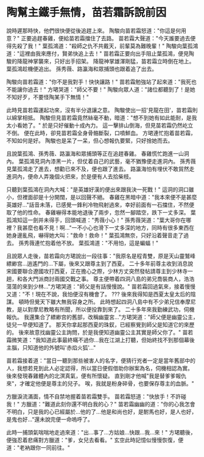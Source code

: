 # 陶幫主鐵手無情，苗若霜訴說前因

說時遲那時快，他們很快便從後追趕上來。 陶駿向苗若霜怒道："你這是何用意？" 正要追趕春雞，便給苗若霜擋住了去路。 苗若霜大聲道："今天誰要過去便得先殺了我！" 葉孤鴻道："殺師之仇不共戴天，前輩莫為難晚輩！" 陶駿向葉孤鴻道："這裡由我來應付，賢弟快追上去！" 苗若霜正要向出手阻止葉孤鴻，便見陶駿的降龍神掌襲來，只好出手招架。 降龍神掌雄渾剛猛，苗若霜立時倒在地上。 葉孤鴻趁機便追出。 孫秀薇、路瀛海和眾捕頭也跟着追了出去。

陶駿向苗若霜道："你不是我對手！快快讓路！" 苗若霜勉強站了起來道："我死也不能讓你過去！" 方珺哭道："師父不要！" 陶駿向眾人道："諸位都聽到了！是她不知好歹，不要怪陶某手下無情！"

此時見苗若霜運起功來，沒有半分退讓之意。 陶駿使出一招'見龍在田'，苗若霜則以綿掌相抵。 陶駿但見苗若霜竟然絲毫不動，暗道："想不到她有如此能耐，是我太小看她了。" 於是只好催動十成內力。 這一擊排山倒海，但見苗若霜仍然屹立不倒。 便在此時，卻見苗若霜全身骨骼斷裂，口噴鮮血。 方珺連忙抱着苗若霜，不知如何是好。 陶駿也是呆了一呆，但心想報仇要緊，只好捨她而去。

且說葉孤鴻、孫秀薇、路瀛海和眾捕頭等正在追趕春雞。 春雞慌忙跑進一山洞內。 葉孤鴻見洞內漆黑一片，但仗着自己的武藝，毫不猶豫便走進洞內。 孫秀薇見葉孤鴻走了進去，想勸已來不及，便也跟了進去。 路瀛海怕有埋伏不敢貿然走進洞內，便命人弄幾個火把來，於是便有人去拾柴枝。

只聽到葉孤鴻在洞內大喊："是英雄好漢的便出來跟我決一死戰！" 這洞的洞口雖小，但裡面卻是十分開闊，是以回聲不絕。 春雞在黑暗中道："我本來便不是甚麼英雄好..."話音未落，已感覺一鋒利冷物飛射過來，幸好前面有一石擋住，不然便取了他的性命。 春雞嚇得本能地退後了兩步，忽然一腳踏空，跌下一丈多深。 葉孤鴻知這一劍并未得手，回頭喊道："秀薇小心！" 孫秀薇哭道："葉大哥你在哪裡？我甚麼也看不見！啊..."一不小心也滑下一丈多深的地方，同時有很多東西在她身邊亂飛，嚇得她大叫："救命！救命！" 葉孤鴻無奈，只好沿着聲音走了過去。 孫秀薇連忙抱着他不放。 葉孤鴻道："不用怕，這是蝙蝠！"

且說眾人走後，苗若霜向方珺說出一段往事："我原名是程青雙，原是天山靈鷲峰縹緲宫...逍遙門的...下屬，後來又跟尊主到了西夏。 二十多年前尊主收到消息說宋國要聯合遼國攻打西夏，正在擔心之際，少林方丈突然發帖請尊主到少林寺一趟，和各大門派商討兩國交戰之事。 尊主便帶着四洞八島的弟兄喬裝商人，浩浩蕩蕩的來到少林..."方珺哭道："師父是有話慢慢說。" 苗若霜回過氣來，接着慢慢又道："不！現在不說，我怕便沒有機會了。 ??? 後來我得知是西夏太皇太后的陰謀。 頓時但覺天下雖大無我容身之所。 此時想起四洞八島中有不少弟兄信奉摩尼教，是以對摩尼教略有所聞，所以便投靠到來了。 二十多年來我勤練武功，伺機報仇。 我還集合了縹緲宫的舊部，改稱幽靈宮..."方珺哭道："師父便是幽靈公主，徒兒一早便知道了。 那天你拿起那西夏的珠釵，已經察覺到師父是知道它的來歷的。 後來故意找幽靈公主詢問，於是我便知道幽靈公主其實是師父你了。" 苗若霜微笑道："我知道此事最終瞞不過你...我在江湖上打聽，但始終找不到那個幕後主腦，只知道他的外號叫'赤焰火狐'..."

苗若霜接着道："當日一聽到那些被害人的名字，便猜行兇者一定是當年舊部中的人，我想若見到此人必定認得，所以當日便假借助你辦案為名，伺機相認為實。 後來發現春雞體內的北溟真氣，便有所懷疑。 直到剛才他喊"我是替爹爹報仇來"，才確定他便是尊主的兒子。 唉，我就是粉身碎骨，也要保存尊主的血脈。"

方臘淚流滿面，情不自禁地握着苗若霜雙手。 苗若霜怒道："快放手！不許碰我！" 方臘道："難道此刻你還不明白我的心？" 苗若霜幽幽的道："你的心我怎會不明白，只是我的心已經屬於...他的了...他是和尚也好，是駙馬也好，是人也好，是鬼也好..."還未說完便一命嗚呼了。

此時一捕頭氣喘喘地走過來道："出...事了...方姑娘...快跟...我...來！" 方珺聽後，便強忍着悲痛對方臘道："爹，女兒去看看。" 玄空此時記憶似慢慢恢復，便道："老衲跟你一同前往。"
